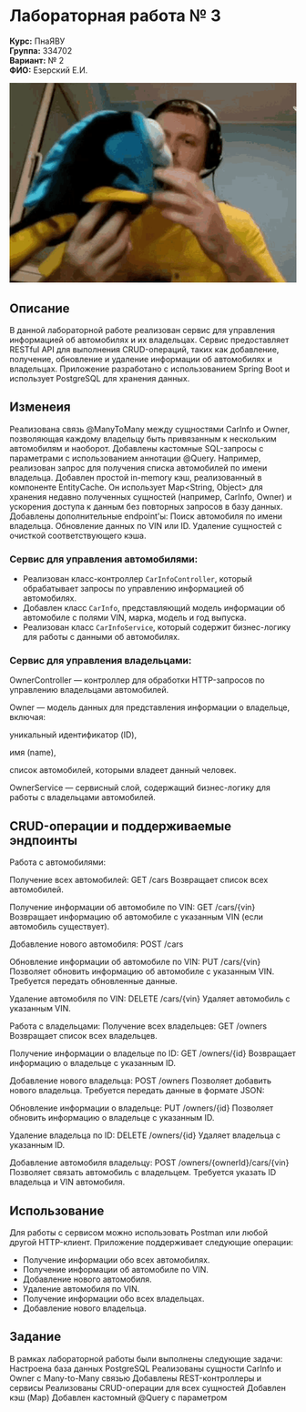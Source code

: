 # Лабораторная работа № 3

**Курс:** ПнаЯВУ  
**Группа:** 334702  
**Вариант:** № 2  
**ФИО:** Езерский Е.И.

![папич-артас](https://github.com/ezerskiyEI/LabWork2/raw/main/%D0%BF%D0%B0%D0%BF%D0%B8%D1%87-%D0%B0%D1%80%D1%82%D0%B0%D1%81.gif)

## Описание

В данной лабораторной работе реализован сервис для управления информацией об автомобилях и их владельцах. Сервис предоставляет RESTful API для выполнения CRUD-операций, таких как добавление, получение, обновление и удаление информации об автомобилях и владельцах. Приложение разработано с использованием Spring Boot и использует PostgreSQL для хранения данных.

## Изменеия

Реализована связь @ManyToMany между сущностями CarInfo и Owner, позволяющая каждому владельцу быть привязанным к нескольким автомобилям и наоборот.
Добавлены кастомные SQL-запросы с параметрами с использованием аннотации @Query. Например, реализован запрос для получения списка автомобилей по имени владельца.
Добавлен простой in-memory кэш, реализованный в компоненте EntityCache. Он использует Map<String, Object> для хранения недавно полученных сущностей (например, CarInfo, Owner) и ускорения доступа к данным без повторных запросов в базу данных.
Добавлены дополнительные endpoint'ы:
Поиск автомобиля по имени владельца.
Обновление данных по VIN или ID.
Удаление сущностей с очисткой соответствующего кэша.

### Сервис для управления автомобилями:

- Реализован класс-контроллер `CarInfoController`, который обрабатывает запросы по управлению информацией об автомобилях.
- Добавлен класс `CarInfo`, представляющий модель информации об автомобиле с полями VIN, марка, модель и год выпуска.
- Реализован класс `CarInfoService`, который содержит бизнес-логику для работы с данными об автомобилях.

### Сервис для управления владельцами:

OwnerController — контроллер для обработки HTTP-запросов по управлению владельцами автомобилей.

Owner — модель данных для представления информации о владельце, включая:

уникальный идентификатор (ID),

имя (name),

список автомобилей, которыми владеет данный человек.

OwnerService — сервисный слой, содержащий бизнес-логику для работы с владельцами автомобилей.

## CRUD-операции  и поддерживаемые эндпоинты

Работа с автомобилями:

Получение всех автомобилей:
GET /cars
Возвращает список всех автомобилей.

Получение информации об автомобиле по VIN:
GET /cars/{vin}
Возвращает информацию об автомобиле с указанным VIN (если автомобиль существует).

Добавление нового автомобиля:
POST /cars

Обновление информации об автомобиле по VIN:
PUT /cars/{vin}
Позволяет обновить информацию об автомобиле с указанным VIN. Требуется передать обновленные данные.

Удаление автомобиля по VIN:
DELETE /cars/{vin}
Удаляет автомобиль с указанным VIN.

Работа с владельцами:
Получение всех владельцев:
GET /owners
Возвращает список всех владельцев.

Получение информации о владельце по ID:
GET /owners/{id}
Возвращает информацию о владельце с указанным ID.

Добавление нового владельца:
POST /owners
Позволяет добавить нового владельца. Требуется передать данные в формате JSON:

Обновление информации о владельце:
PUT /owners/{id}
Позволяет обновить информацию о владельце с указанным ID.

Удаление владельца по ID:
DELETE /owners/{id}
Удаляет владельца с указанным ID.

Добавление автомобиля владельцу:
POST /owners/{ownerId}/cars/{vin}
Позволяет связать автомобиль с владельцем. Требуется указать ID владельца и VIN автомобиля.

## Использование

Для работы с сервисом можно использовать Postman или любой другой HTTP-клиент. Приложение поддерживает следующие операции:

- Получение информации обо всех автомобилях.
- Получение информации об автомобиле по VIN.
- Добавление нового автомобиля.
- Удаление автомобиля по VIN.
- Получение информации обо всех владельцах.
- Добавление нового владельца.

## Задание

В рамках лабораторной работы были выполнены следующие задачи:
Настроена база данных PostgreSQL
Реализованы сущности CarInfo и Owner с Many-to-Many связью
Добавлены REST-контроллеры и сервисы
Реализованы CRUD-операции для всех сущностей
Добавлен кэш (Map)
Добавлен кастомный @Query с параметром
